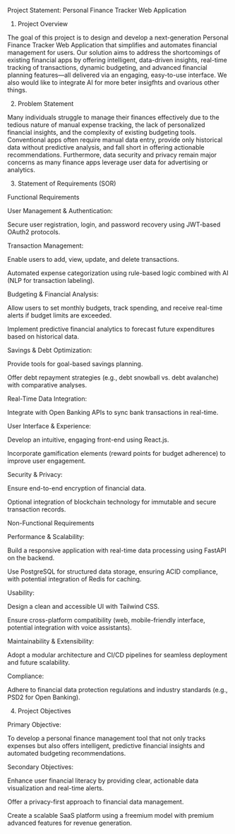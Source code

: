 Project Statement: Personal Finance Tracker Web Application

1. Project Overview

The goal of this project is to design and develop a next-generation Personal Finance Tracker Web Application that simplifies and automates financial management for users. Our solution aims to address the shortcomings of existing financial apps by offering intelligent, data-driven insights, real-time tracking of transactions, dynamic budgeting, and advanced financial planning features—all delivered via an engaging, easy-to-use interface. We also would like to integrate AI for more beter insigfhts and ovarious other things.

2. Problem Statement

Many individuals struggle to manage their finances effectively due to the tedious nature of manual expense tracking, the lack of personalized financial insights, and the complexity of existing budgeting tools. Conventional apps often require manual data entry, provide only historical data without predictive analysis, and fall short in offering actionable recommendations. Furthermore, data security and privacy remain major concerns as many finance apps leverage user data for advertising or analytics.

3. Statement of Requirements (SOR)

Functional Requirements

User Management & Authentication:

Secure user registration, login, and password recovery using JWT-based OAuth2 protocols.

Transaction Management:

Enable users to add, view, update, and delete transactions.

Automated expense categorization using rule-based logic combined with AI (NLP for transaction labeling).

Budgeting & Financial Analysis:

Allow users to set monthly budgets, track spending, and receive real-time alerts if budget limits are exceeded.

Implement predictive financial analytics to forecast future expenditures based on historical data.

Savings & Debt Optimization:

Provide tools for goal-based savings planning.

Offer debt repayment strategies (e.g., debt snowball vs. debt avalanche) with comparative analyses.

Real-Time Data Integration:

Integrate with Open Banking APIs to sync bank transactions in real-time.

User Interface & Experience:

Develop an intuitive, engaging front-end using React.js.

Incorporate gamification elements (reward points for budget adherence) to improve user engagement.

Security & Privacy:

Ensure end-to-end encryption of financial data.

Optional integration of blockchain technology for immutable and secure transaction records.

Non-Functional Requirements

Performance & Scalability:

Build a responsive application with real-time data processing using FastAPI on the backend.

Use PostgreSQL for structured data storage, ensuring ACID compliance, with potential integration of Redis for caching.

Usability:

Design a clean and accessible UI with Tailwind CSS.

Ensure cross-platform compatibility (web, mobile-friendly interface, potential integration with voice assistants).

Maintainability & Extensibility:

Adopt a modular architecture and CI/CD pipelines for seamless deployment and future scalability.

Compliance:

Adhere to financial data protection regulations and industry standards (e.g., PSD2 for Open Banking).

4. Project Objectives

Primary Objective:

To develop a personal finance management tool that not only tracks expenses but also offers intelligent, predictive financial insights and automated budgeting recommendations.

Secondary Objectives:

Enhance user financial literacy by providing clear, actionable data visualization and real-time alerts.

Offer a privacy-first approach to financial data management.

Create a scalable SaaS platform using a freemium model with premium advanced features for revenue generation.